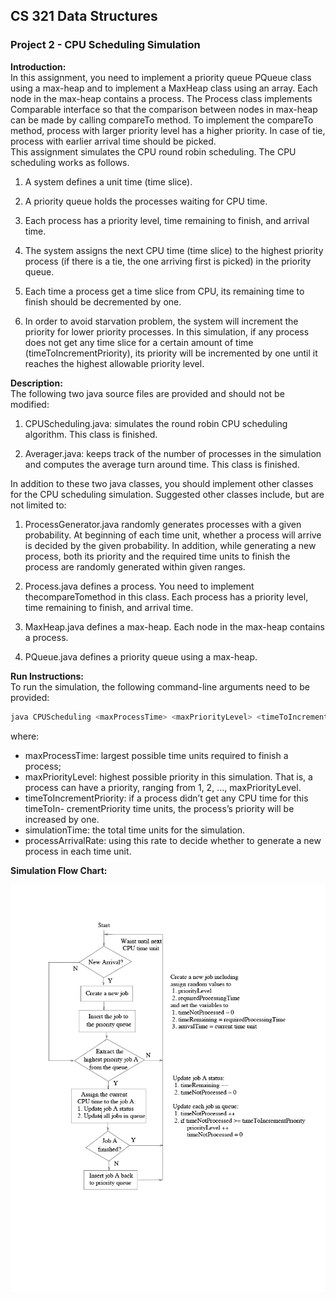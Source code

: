 ## CS 321 Data Structures

### Project 2 - CPU Scheduling Simulation

**Introduction:**  
In this assignment, you need to implement a priority queue PQueue class using a max-heap and to
implement a MaxHeap class using an array. Each node in the max-heap contains a process. The
Process class implements Comparable interface so that the comparison between nodes in max-heap
can be made by calling compareTo method. To implement the compareTo method, process with
larger priority level has a higher priority. In case of tie, process with earlier arrival time should be picked.  
This assignment simulates the CPU round robin scheduling. The CPU scheduling works as follows.

1. A system defines a unit time (time slice).

2. A priority queue holds the processes waiting for CPU time.

3. Each process has a priority level, time remaining to finish, and arrival time.

4. The system assigns the next CPU time (time slice) to the highest priority process (if there is a tie, the one arriving first is picked) in the priority queue.

5. Each time a process get a time slice from CPU, its remaining time to finish should be decremented by one.

6. In order to avoid starvation problem, the system will increment the priority for lower priority
processes. In this simulation, if any process does not get any time slice for a certain amount
of time (timeToIncrementPriority), its priority will be incremented by one until it reaches the
highest allowable priority level.

**Description:**  
The following two java source files are provided and should not be modified:

1. CPUScheduling.java: simulates the round robin CPU scheduling algorithm. This class is finished.

2. Averager.java: keeps track of the number of processes in the simulation and computes the average turn around time. This class is finished.

In addition to these two java classes, you should implement other classes for the CPU scheduling simulation. Suggested other classes include, but are not limited to:

1. ProcessGenerator.java randomly generates processes with a given probability. At beginning of each time unit, whether a process will arrive is decided by the given probability. In addition, while generating a new process, both its priority and the required time units to finish the process are randomly generated within given ranges.

2. Process.java defines a process. You need to implement thecompareTomethod in this class. Each process has a priority level, time remaining to finish, and arrival time.

3. MaxHeap.java defines a max-heap. Each node in the max-heap contains a process.

4. PQueue.java defines a priority queue using a max-heap.

**Run Instructions:**  
To run the simulation, the following command-line arguments need to be provided:  
  ```bash
  java CPUScheduling <maxProcessTime> <maxPriorityLevel> <timeToIncrementPriority> <simulationTime> <processArrivalRate>
  ```
where:
- maxProcessTime: largest possible time units required to finish a process;
- maxPriorityLevel: highest possible priority in this simulation. That is, a process can
have a priority, ranging from 1, 2, ..., maxPriorityLevel.
- timeToIncrementPriority: if a process didn’t get any CPU time for this timeToIn-
crementPriority time units, the process’s priority will be increased by one.
- simulationTime: the total time units for the simulation.
- processArrivalRate: using this rate to decide whether to generate a new process in
each time unit.

**Simulation Flow Chart:**  

![Simulation Flow Chart](simulation_flow_chart.png?raw=true)
